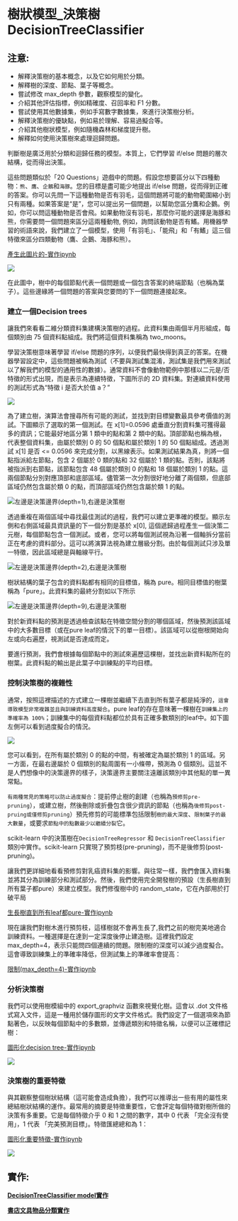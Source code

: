 # 樹狀模型_決策樹 DecisionTreeClassifier
## 注意:
- 解釋決策樹的基本概念，以及它如何用於分類。
- 解釋樹的深度、節點、葉子等概念。
- 嘗試修改 max_depth 參數，觀察模型的變化。
- 介紹其他評估指標，例如精確度、召回率和 F1 分數。
- 嘗試使用其他數據集，例如手寫數字數據集，來進行決策樹分析。
- 解釋決策樹的優缺點，例如易於理解、容易過擬合等。
- 介紹其他樹狀模型，例如隨機森林和梯度提升樹。
- 解釋如何使用決策樹來處理迴歸問題。

判斷樹是廣泛用於分類和迴歸任務的模型。本質上，它們學習 if/else 問題的層次結構，從而得出決策。

這些問題類似於「20 Questions」遊戲中的問題。假設您想要區分以下四種動物：`熊`、`鷹`、`企鵝`和`海豚`。您的目標是盡可能少地提出 if/else 問題，從而得到正確的答案。你可以先問一下這種動物是否有羽毛，這個問題將可能的動物範圍縮小到只有兩種。如果答案是“是”，您可以提出另一個問題，以幫助您區分鷹和企鵝。例如，你可以問這種動物是否會飛。如果動物沒有羽毛，那麼你可能的選擇是海豚和熊，你需要問一個問題來區分這兩種動物, 例如，詢問該動物是否有鰭。用機器學習的術語來說，我們建立了一個模型，使用「有羽毛」、「能飛」和「有鰭」這三個特徵來區分四類動物（鷹、企鵝、海豚和熊）。

[產生此圖片的-實作ipynb](./demo1.ipynb)

![](./images/pic1.png)

在此圖中，樹中的每個節點代表一個問題或一個包含答案的終端節點（也稱為葉子）。這些邊緣將一個問題的答案與您要問的下一個問題連接起來。

### 建立一個Decision trees

讓我們來看看二維分類資料集建構決策樹的過程。此資料集由兩個半月形組成，每個類別由 75 個資料點組成。我們將這個資料集稱為 two_moons。

學習決策樹意味著學習 if/else 問題的序列，以便我們最快得到真正的答案。在機器學習設定中，這些問題被稱為測試（不要與測試集混淆，測試集是我們用來測試以了解我們的模型的通用性的數據）。通常資料不會像動物範例中那樣以二元是/否特徵的形式出現，而是表示為連續特徵，下圖所示的 2D 資料集。對連續資料使用的測試形式為“特徵 i 是否大於值 a？”

![](./images/pic2.png)

為了建立樹，演算法會搜尋所有可能的測試，並找到對目標變數最具參考價值的測試。下圖顯示了選取的第一個測試。在 x[1]=0.0596 處垂直分割資料集可獲得最多的資訊；它能最好地區分第 1 類中的點和第 2 類中的點。頂部節點也稱為根，代表整個資料集，由屬於類別 0 的 50 個點和屬於類別 1 的 50 個點組成。透過測試 x[1] 是否 <= 0.0596 來完成分割，以黑線表示。如果測試結果為真，則將一個點指派給左節點，包含 2 個屬於 0 類的點和 32 個屬於 1 類的點。否則，該點將被指派到右節點，該節點包含 48 個屬於類別 0 的點和 18 個屬於類別 1 的點。這兩個節點分別對應頂部和底部區域。儘管第一次分割很好地分離了兩個類，但底部區域仍然包含屬於類 0 的點，而頂部區域仍然包含屬於類 1 的點。

![左邊是決策邊界(depth=1),右邊是決策樹](./images/pic3.png)

透過重複在兩個區域中尋找最佳測試的過程，我們可以建立更準確的模型。顯示左側和右側區域最具資訊量的下一個分割是基於 x[0], 這個遞歸過程產生一個決策二元樹，每個節點包含一個測試。或者，您可以將每個測試視為沿著一個軸拆分當前正在考慮的資料部分。這可以將演算法視為建立層級分割。由於每個測試只涉及單一特徵，因此區域總是與軸線平行。

![左邊是決策邊界(depth=2),右邊是決策樹](./images/pic4.png)

樹狀結構的葉子包含的資料點都有相同的目標值，稱為 pure。相同目標值的樹葉稱為「pure」。此資料集的最終分割如以下所示

![左邊是決策邊界(depth=9),右邊是決策樹](./images/pic5.png)

對於新資料點的預測是透過檢查該點在特徵空間分割的哪個區域，然後預測該區域中的大多數目標（或在pure leaf的情況下的單一目標）。該區域可以從樹根開始向左或向右遍歷，視測試是否達成而定。

要進行預測，我們會根據每個節點中的測試來遍歷這棵樹，並找出新資料點所在的樹葉。此資料點的輸出是此葉子中訓練點的平均目標。

### 控制決策樹的複雜性

通常，按照這裡描述的方式建立一棵樹並繼續下去直到所有葉子都是純淨的，`這會導致模型非常複雜並且與訓練資料高度擬合`。pure leaf的存在意味著一棵樹在`訓練集上的準確率為 100%`；訓練集中的每個資料點都位於具有正確多數類別的leaf中。如下圖左側可以看到過度擬合的情況。

![](./images/pic5.png)

您可以看到，在所有屬於類別 0 的點的中間，有被確定為屬於類別 1 的區域。另一方面，在最右邊屬於 0 個類別的點周圍有一小條帶，預測為 0 個類別。這並不是人們想像中的決策邊界的樣子，決策邊界主要關注遠離該類別中其他點的單一異常點。

`有兩種常見的策略可以防止過度擬合`：提前停止樹的創建（也稱為`預修剪pre-pruning`），或建立樹，然後刪除或折疊包含很少資訊的節點（也稱為`後修剪post-pruing或僅修剪pruning`）預先修剪的可能標準包括限制`樹的最大深度`、`限制葉子的最大數量`，或要求`節點中的點數最少以繼續分裂`它。

scikit-learn 中的決策樹在`DecisionTreeRegressor` 和 `DecisionTreeClassifier` 類別中實作。scikit-learn 只實現了預剪枝(pre-pruning)，而不是後修剪(post-pruning)。

讓我們更詳細地看看預修剪對乳癌資料集的影響。與往常一樣，我們會匯入資料集並將其分為訓練部分和測試部分。然後，我們使用完全開發樹的預設（生長樹直到所有葉子都pure）來建立模型。我們修復樹中的 random_state，它在內部用於打破平局

[生長樹直到所有leaf都pure-實作ipynb](./demo2.ipynb)

現在讓我們對樹木進行預剪枝，這樣樹就不會再生長了,我們之前的樹完美地適合訓練資料。一種選擇是在達到一定深度後停止建造樹。這裡我們設定max_depth=4，表示只能問四個連續的問題。限制樹的深度可以減少過度擬合。這會導致訓練集上的準確率降低，但測試集上的準確率會提高：

[限制(max_depth=4)-實作ipynb](./demo3.ipynb)

### 分析決策樹

我們可以使用樹模組中的 export_graphviz 函數來視覺化樹。這會以 .dot 文件格式寫入文件，這是一種用於儲存圖形的文字文件格式。我們設定了一個選項來為節點著色，以反映每個節點中的多數類，並傳遞類別和特徵名稱，以便可以正確標記樹：

[圖形化decision tree-實作ipynb](./demo4.ipynb)

![](./images/pic6.png)

### 決策樹的重要特徵

與其觀察整個樹狀結構（這可能會造成負擔），我們可以推導出一些有用的屬性來總結樹狀結構的運作。最常用的摘要是特徵重要性，它會評定每個特徵對樹所做的決策有多重要。它是每個特徵介乎 0 和 1 之間的數字，其中 0 代表 「完全沒有使用」，1 代表 「完美預測目標」。特徵匯總總和為 1：

[圖形化重要特徵-實作ipynb](./demo5.ipynb)


![](./images/pic7.png)




## 實作:

[**DecisionTreeClassifier model實作**](./sklearn實作1.ipynb)  

[**書店文具物品分類實作**](./sklearn實作2)